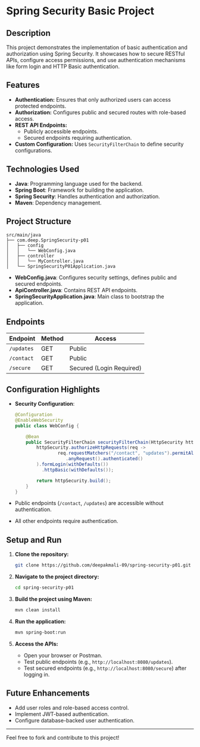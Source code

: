 # Spring Security Basic Project

## Description
This project demonstrates the implementation of basic authentication and authorization using Spring Security. It showcases how to secure RESTful APIs, configure access permissions, and use authentication mechanisms like form login and HTTP Basic authentication.

## Features
- **Authentication:** Ensures that only authorized users can access protected endpoints.
- **Authorization:** Configures public and secured routes with role-based access.
- **REST API Endpoints:**
    - Publicly accessible endpoints.
    - Secured endpoints requiring authentication.
- **Custom Configuration:** Uses `SecurityFilterChain` to define security configurations.

## Technologies Used
- **Java**: Programming language used for the backend.
- **Spring Boot**: Framework for building the application.
- **Spring Security**: Handles authentication and authorization.
- **Maven**: Dependency management.

## Project Structure
```
src/main/java
├── com.deep.SpringSecurity-p01
│   ├── config
│   │   └── WebConfig.java
│   ├── controller
│   │   └── MyController.java
│   └── SpringSecurityP01Application.java
```

- **WebConfig.java**: Configures security settings, defines public and secured endpoints.
- **ApiController.java**: Contains REST API endpoints.
- **SpringSecurityApplication.java**: Main class to bootstrap the application.

## Endpoints
| Endpoint     | Method | Access         |
|--------------|--------|----------------|
| `/updates`   | GET    | Public         |
| `/contact`   | GET    | Public         |
| `/secure`    | GET    | Secured (Login Required) |

## Configuration Highlights
- **Security Configuration**:
  ```java
  @Configuration
  @EnableWebSecurity
  public class WebConfig {

      @Bean
      public SecurityFilterChain securityFilterChain(HttpSecurity httpSecurity) throws Exception {
          httpSecurity.authorizeHttpRequests(req ->
                  req.requestMatchers("/contact", "updates").permitAll()
                     .anyRequest().authenticated()
          ).formLogin(withDefaults())
            .httpBasic(withDefaults());

          return httpSecurity.build();
      }
  }
  ```

- Public endpoints (`/contact`, `/updates`) are accessible without authentication.
- All other endpoints require authentication.

## Setup and Run
1. **Clone the repository:**
   ```bash
   git clone https://github.com/deepakmali-09/spring-security-p01.git
   ```

2. **Navigate to the project directory:**
   ```bash
   cd spring-security-p01
   ```

3. **Build the project using Maven:**
   ```bash
   mvn clean install
   ```

4. **Run the application:**
   ```bash
   mvn spring-boot:run
   ```

5. **Access the APIs:**
    - Open your browser or Postman.
    - Test public endpoints (e.g., `http://localhost:8080/updates`).
    - Test secured endpoints (e.g., `http://localhost:8080/secure`) after logging in.

## Future Enhancements
- Add user roles and role-based access control.
- Implement JWT-based authentication.
- Configure database-backed user authentication.

---
Feel free to fork and contribute to this project!
